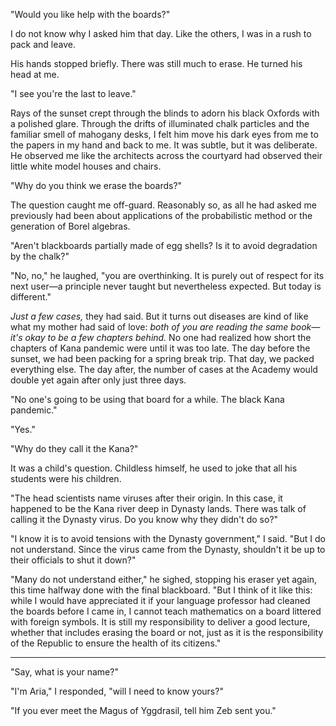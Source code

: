 "Would you like help with the boards?"

I do not know why I asked him that day. Like the others, I was in a rush to pack and leave.

His hands stopped briefly. There was still much to erase. He turned his head at me.

"I see you're the last to leave."

Rays of the sunset crept through the blinds to adorn his black Oxfords with a polished glare. Through the drifts of illuminated chalk particles and the familiar smell of mahogany desks, I felt him move his dark eyes from me to the papers in my hand and back to me. It was subtle, but it was deliberate. He observed me like the architects across the courtyard had observed their little white model houses and chairs.

"Why do you think we erase the boards?"

The question caught me off-guard. Reasonably so, as all he had asked me previously had been about applications of the probabilistic method or the generation of Borel algebras.

"Aren't blackboards partially made of egg shells? Is it to avoid degradation by the chalk?"

"No, no," he laughed, "you are overthinking. It is purely out of respect for its next user—a principle never taught but nevertheless expected. But today is different."

*Just a few cases,* they had said. But it turns out diseases are kind of like what my mother had said of love: *both of you are reading the same book—it's okay to be a few chapters behind.* No one had realized how short the chapters of Kana pandemic were until it was too late. The day before the sunset, we had been packing for a spring break trip. That day, we packed everything else. The day after, the number of cases at the Academy would double yet again after only just three days.

"No one's going to be using that board for a while. The black Kana pandemic."

"Yes."

"Why do they call it the Kana?"

It was a child's question. Childless himself, he used to joke that all his students were his children.

"The head scientists name viruses after their origin. In this case, it happened to be the Kana river deep in Dynasty lands. There was talk of calling it the Dynasty virus. Do you know why they didn't do so?"

"I know it is to avoid tensions with the Dynasty government," I said. "But I do not understand. Since the virus came from the Dynasty, shouldn't it be up to their officials to shut it down?"

"Many do not understand either," he sighed, stopping his eraser yet again, this time halfway done with the final blackboard. "But I think of it like this: while I would have appreciated it if your language professor had cleaned the boards before I came in, I cannot teach mathematics on a board littered with foreign symbols. It is still my responsibility to deliver a good lecture, whether that includes erasing the board or not, just as it is the responsibility of the Republic to ensure the health of its citizens."

---

"Say, what is your name?"

"I'm Aria," I responded, "will I need to know yours?"

"If you ever meet the Magus of Yggdrasil, tell him Zeb sent you."
